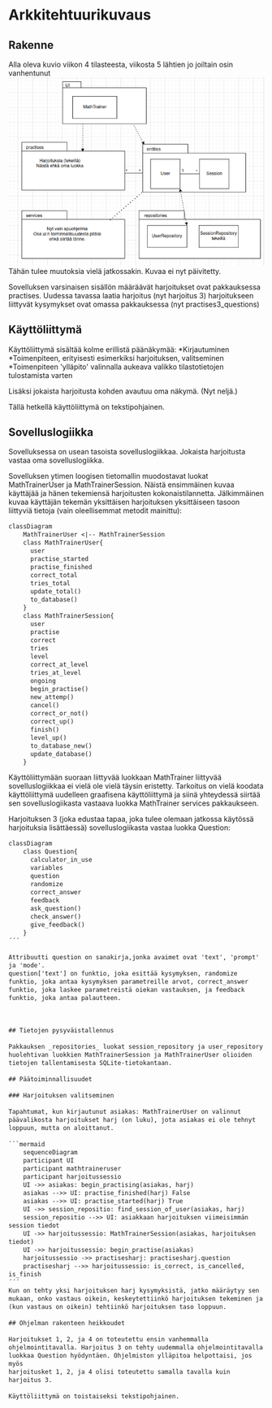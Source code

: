 # Arkkitehtuurikuvaus

## Rakenne

Alla oleva kuvio viikon 4 tilasteesta, viikosta 5 lähtien jo joiltain osin vanhentunut
![Pakkausrakenne](./kuvat/viikko4.png)
Tähän tulee muutoksia vielä jatkossakin. Kuvaa ei nyt päivitetty. 

Sovelluksen varsinaisen sisällön määräävät harjoitukset ovat pakkauksessa practises. Uudessa tavassa laatia harjoitus (nyt harjoitus 3) harjoitukseen liittyvät kysymykset ovat omassa pakkauksessa (nyt practises3_questions)

## Käyttöliittymä

Käyttöliittymä sisältää kolme erillistä päänäkymää:
*Kirjautuminen
*Toimenpiteen, erityisesti esimerkiksi harjoituksen, valitseminen
*Toimenpiteen 'ylläpito' valinnalla aukeava valikko tilastotietojen tulostamista varten

Lisäksi jokaista harjoitusta kohden avautuu oma näkymä. (Nyt neljä.)

Tällä hetkellä käyttöliittymä on tekstipohjainen.

## Sovelluslogiikka

Sovelluksessa on usean tasoista sovelluslogiikkaa. Jokaista harjoitusta vastaa oma sovelluslogiikka.

Sovelluksen ytimen loogisen tietomallin muodostavat luokat MathTrainerUser ja MathTrainerSession. Näistä ensimmäinen kuvaa käyttäjää ja hänen tekemiensä harjoitusten kokonaistilannetta. Jälkimmäinen kuvaa käyttäjän tekemän yksittäisen harjoituksen yksittäiseen tasoon liittyviä tietoja (vain oleellisemmat metodit mainittu):

```mermaid
classDiagram
    MathTrainerUser <|-- MathTrainerSession    
    class MathTrainerUser{
      user
      practise_started
      practise_finished
      correct_total
      tries_total
      update_total()
      to_database()
    }
    class MathTrainerSession{
      user
      practise
      correct
      tries
      level
      correct_at_level
      tries_at_level
      ongoing
      begin_practise()
      new_attemp()      
      cancel()
      correct_or_not()
      correct_up()
      finish()
      level_up()
      to_database_new()
      update_database()
    }
```

Käyttöliittymään suoraan liittyvää luokkaan MathTrainer liittyvää sovelluslogiikkaa ei vielä ole vielä täysin eristetty. Tarkoitus on vielä koodata käyttöliittymä uudelleen graafisena käyttöliittymä ja siinä yhteydessä siirtää sen sovelluslogiikasta vastaava luokka MathTrainer services pakkaukseen.

Harjoituksen 3 (joka edustaa tapaa, joka tulee olemaan jatkossa käytössä harjoituksia lisättäessä) sovelluslogiikasta vastaa luokka Question:

```mermaid
classDiagram   
    class Question{
      calculator_in_use
      variables
      question
      randomize
      correct_answer
      feedback
      ask_question()
      check_answer()
      give_feedback()
    }
´´´

Attribuutti question on sanakirja,jonka avaimet ovat 'text', 'prompt' ja 'mode'.
question['text'] on funktio, joka esittää kysymyksen, randomize funktio, joka antaa kysymyksen parametreille arvot, correct_answer funktio, joka laskee parametreistä oiekan vastauksen, ja feedback funktio, joka antaa palautteen.



## Tietojen pysyväistallennus

Pakkauksen _repositories_ luokat session_repository ja user_repository huolehtivan luokkien MathTrainerSession ja MathTrainerUser olioiden tietojen tallentamisesta SQLite-tietokantaan.

## Päätoiminnallisuudet

### Harjoituksen valitseminen

Tapahtumat, kun kirjautunut asiakas: MathTrainerUser on valinnut päävalikosta harjoitukset harj (on luku), jota asiakas ei ole tehnyt loppuun, mutta on aloittanut. 

```mermaid
    sequenceDiagram
    participant UI
    participant mathtraineruser
    participant harjoitussessio   
    UI ->> asiakas: begin_practising(asiakas, harj)
    asiakas -->> UI: practise_finished(harj) False
    asiakas -->> UI: practise_started(harj) True
    UI ->> session_repositio: find_session_of_user(asiakas, harj)
    session_repositio -->> UI: asiakkaan harjoituksen viimeisimmän session tiedot 
    UI ->> harjoitussessio: MathTrainerSession(asiakas, harjoituksen tiedot)
    UI ->> harjoitussessio: begin_practise(asiakas)
    harjoitussessio ->> practisesharj: practisesharj.question
    practisesharj -->> harjoitussessio: is_correct, is_cancelled, is_finish
´´´
Kun on tehty yksi harjoituksen harj kysymyksistä, jatko määräytyy sen mukaan, onko vastaus oikein, keskeytettiinkö harjoituksen tekeminen ja (kun vastaus on oikein) tehtiinkö harjoituksen taso loppuun.

## Ohjelman rakenteen heikkoudet

Harjoitukset 1, 2, ja 4 on toteutettu ensin vanhemmalla ohjelmointitavalla. Harjoitus 3 on tehty uudemmalla ohjelmointitavalla luokkaa Question hyödyntäen. Ohjelmiston ylläpitoa helpottaisi, jos myös
harjoitusket 1, 2, ja 4 olisi toteutettu samalla tavalla kuin harjoitus 3. 

Käyttöliittymä on toistaiseksi tekstipohjainen.


    


